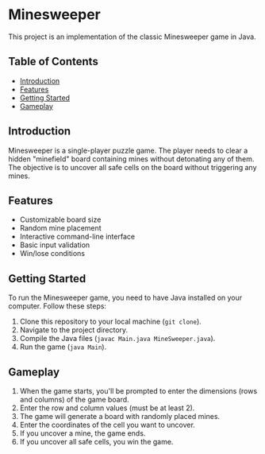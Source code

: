 # Minesweeper

This project is an implementation of the classic Minesweeper game in Java.

## Table of Contents

- [Introduction](#introduction)
- [Features](#features)
- [Getting Started](#getting-started)
- [Gameplay](#gameplay)



## Introduction

Minesweeper is a single-player puzzle game. The player needs to clear a hidden "minefield" board containing mines without detonating any of them. The objective is to uncover all safe cells on the board without triggering any mines.

## Features

- Customizable board size
- Random mine placement
- Interactive command-line interface
- Basic input validation
- Win/lose conditions

## Getting Started

To run the Minesweeper game, you need to have Java installed on your computer. Follow these steps:

1. Clone this repository to your local machine (`git clone`).
2. Navigate to the project directory.
3. Compile the Java files (`javac Main.java MineSweeper.java`).
4. Run the game (`java Main`).

## Gameplay

1. When the game starts, you'll be prompted to enter the dimensions (rows and columns) of the game board.
2. Enter the row and column values (must be at least 2).
3. The game will generate a board with randomly placed mines.
4. Enter the coordinates of the cell you want to uncover.
5. If you uncover a mine, the game ends.
6. If you uncover all safe cells, you win the game.


